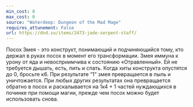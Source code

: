 ```yaml
---
min_cost: 0
max_cost: 0
source: "Waterdeep: Dungeon of the Mad Mage"
requires_attunement: False
url: https://dnd.su/items/2473-jade-serpent-staff/
---
```


Посох
Змея - это конструкт, понимающий и подчиняющийся тому, кто держал в руках посох в момент его трансформации.
Змея иммуна к урону от яда и невосприимчива к состоянию «Отравленный». Ей не требуется дышать, есть, пить и спать.
Когда хиты конструкта опустятся до 0, бросьте к6. При результате “1” змея превращается в пыль и уничтожается. При любых других результатах она превращается обратно в посох и раскалывается на 1к4 + 1 частей нуждающихся в починке при помощи магии, прежде чем посох можно будет использовать снова.